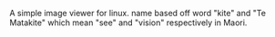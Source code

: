 A simple image viewer for linux.
name based off word "kite" and "Te Matakite" which mean "see" and "vision" respectively in Maori.

